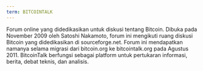 ```yaml
---
term: BITCOINTALK
---
```


Forum online yang didedikasikan untuk diskusi tentang Bitcoin. Dibuka pada November 2009 oleh Satoshi Nakamoto, forum ini mengikuti ruang diskusi Bitcoin yang didedikasikan di sourceforge.net. Forum ini mendapatkan namanya selama migrasi dari bitcoin.org ke bitcointalk.org pada Agustus 2011. BitcoinTalk berfungsi sebagai platform untuk pertukaran informasi, berita, debat teknis, dan analisis.